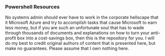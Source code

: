 ### Powershell Resources
No systems admin should ever have to work in the corporate hellscape that it Microsoft Azure and try to accomplish tasks that cause Microsoft to earn less money, but if you are such an unfortunate soul that has to wade through thousands of documents and explanations on how to turn your anti-profit box into a cost-savings box, then this is the repository for you.
I will do my best to credit original authors of content that is presented here, but make no guarantees. Please assume that I own nothing here.
